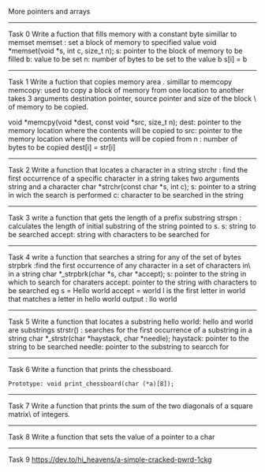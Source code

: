 More pointers and arrays

***************************************************************
Task 0
Write a fuction that fills memory with a constant byte simillar to memset
memset : set a block of memory to specified value
void *memset(void *s, int c, size_t n);
s: pointer to the block of memory to be filled
b: value to be set
n: number of bytes to be set to the value b
s[i] = b

*****************************************************************
Task 1
Write a fuction that copies memory area . simillar to memcopy
memcopy: used to copy a block of memory from one location to another
takes 3 arguments destination pointer, source pointer and size of the block \ 
of memory to be copied.

void *memcpy(void *dest, const void *src, size_t n);
dest: pointer to the memory location where the contents will be copied to
src: pointer to the memory location where the contents will be copied from
n : number of bytes to be copied
dest[i] = str[i]

*******************************************************************
Task 2
Write a function that locates a character in  a string
strchr : find the first occurrence of a specific character in a string
takes two arguments string and a character
char *strchr(const char *s, int c);
s: pointer to a string in wich the search is performed
c: character to be searched in the string


********************************************************************
Task 3
write a function that gets the length of a prefix substring
strspn : calculates the length of initial substring of the string pointed to s.
s: string to be searched
accept: string with characters to be searched for

********************************************************************
Task 4
write a function that searches a string for any of the set of bytes
strpbrk :find the first occurrence of any character in a set of characters in\ 
in a string
char *_strpbrk(char *s, char *accept);
s: pointer to the string in which to search for charaters
accept: pointer to the string with characters to be searched
eg s = Hello world
accept = world
l is the first letter in world that matches a letter in hello world
output : llo world

*************************************************************************
Task 5
Write a function that locates a substring
hello world: hello and world are substrings
strstr() : searches for the first occurrence of a substring in a string
	   char *_strstr(char *haystack, char *needle);
haystack: pointer to the string to be searched
needle: pointer to the substring to searcch for

***************************************************************************
Task 6
Write a function that prints the chessboard.

    Prototype: void print_chessboard(char (*a)[8]);
***************************************************************************
Task 7
Write a function that prints the sum of the two diagonals of a square matrix\ 
of integers.

****************************************************************************
Task 8
Write a function that sets the value of a pointer to a char

*********************************************************************
Task 9
https://dev.to/hi_heavens/a-simple-cracked-pwrd-1ckg

















